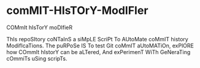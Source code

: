 # comMIT-HIsTOrY-ModIFIer
COMmIt hIsTorY moDIfieR

ThIs repoSItory coNTaInS a siMpLE ScriPt To AUtoMate coMmIT history ModifIcaTions. The puRPoSe IS To test Git coMmIT aUtoMATiOn, exPlORE how COmmIt hIstorY can be aLTered, And exPerimenT WiTh GeNeraTing cOmmiTs uSing scripTs.
